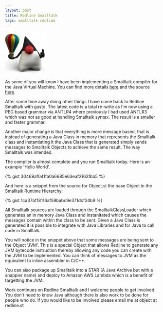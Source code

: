 ```yaml
---
layout: post
title: Redline Smalltalk
tags: smalltalk redline
---
```

![Redline Smalltalk Mascot](/public/img/redline-mascot.png)

As some of you will know I have been implementing a Smalltalk compiler for the Java Virtual Machine. You can find more details [here](http://redline.st) and the source [here](https://github.com/redline-smalltalk/redline-smalltalk).

After some time away doing other things I have come back to Redline Smalltalk with gusto. The latest code is a total re-write as I'm now using a PEG based grammar via ANTLR4 where previously I had used ANTLR3 which was not as good at handling Smalltalk syntax. The result is a smaller and faster grammar. 

Another major change is that everything is more message based, that is instead of generating a Java Class in memory that represents the Smalltalk class and instantiating it the Java Class that is generated simply sends messages to Smalltalk Objects to achieve the same result. The way Smalltalk was intended.

The compiler is almost complete and you run Smalltalk today. Here is an example 'Hello World'.

{% gist 30469af041fa0a6685e63eaf2162fbb5 %}

And here is a snippet from the source for Object.st the base Object in the Smalltalk Runtime Hierarchy:

{% gist 1ca37bf18116af59babc9e371dcf24b9 %}

All Smalltalk sources are loaded through the SmalltalkClassLoader which generates an in memory Java Class and instanitated which causes the messages contain within the class to be sent. Given a Java Class is generated it is possible to integrate with Java Libraries and for Java to call code in Smalltalk.

You will notice in the snippet above that some messages are being sent to the Object 'JVM'. This is a special Object that allows Redline to generate any JVM bytecode instruction thereby allowing any code you can create with the JVM to be implemented. You can think of messages to JVM as the equivalent to inline assembler in C/C++.

You can also package up Smalltalk into a STAR (A Java Archive but with a snappier name) and deploy to Amazon AWS Lambda which is a benefit of targetting the JVM.

Work continues on Redline Smalltalk and I welcome people to get involved. You don't need to know Java although there is also work to be done for people who do.
If you would like to be involved please email me at object at redline.st

